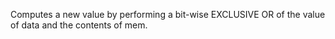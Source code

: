 Computes a new value by performing a bit-wise EXCLUSIVE OR of the value of data and the contents of mem.